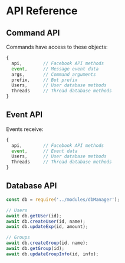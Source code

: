 # API Reference

## Command API
Commands have access to these objects:
```javascript
{
  api,        // Facebook API methods
  event,      // Message event data
  args,       // Command arguments
  prefix,     // Bot prefix
  Users,      // User database methods  
  Threads     // Thread database methods
}
```

## Event API 
Events receive:
```javascript
{
  api,        // Facebook API methods
  event,      // Event data
  Users,      // User database methods
  Threads     // Thread database methods
}
```

## Database API
```javascript
const db = require('../modules/dbManager');

// Users
await db.getUser(id);
await db.createUser(id, name);
await db.updateExp(id, amount);

// Groups
await db.createGroup(id, name);
await db.getGroup(id);
await db.updateGroupInfo(id, info);
```
